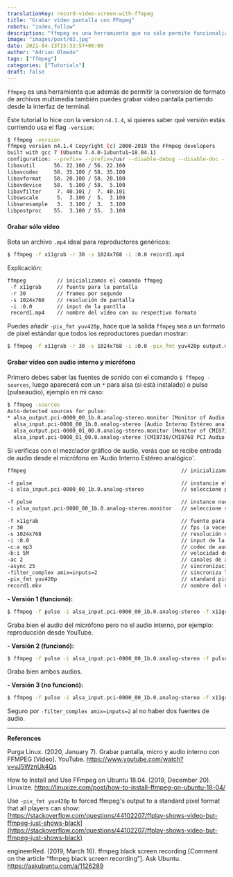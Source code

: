 ```yaml
---
translationKey: record-video-screen-with-ffmpeg
title: "Grabar vídeo pantalla con FFmpeg"
robots: "index,follow"
description: "ffmpeg es una herramienta que no sólo permite funcionaliades como conversion de formato de archivos multimedia sino que también grabar vídeo pantalla partiendo desde la interfaz de terminal."
image: "images/post/02.jpg"
date: 2021-04-13T15:33:57+06:00
author: "Adrian Olmedo"
tags: ["ffmpeg"]
categories: ["Tutorials"]
draft: false
---
```


`ffmpeg` es una herramienta que además de permitir la conversion de formato de archivos multimedia también puedes grabar vídeo pantalla partiendo desde la interfaz de terminal.

Este tutorial lo hice con la version `n4.1.4`, si quieres saber qué versión estás corriendo usa el flag `-version`:

```bash
$ ffmpeg -version
ffmpeg version n4.1.4 Copyright (c) 2000-2019 the FFmpeg developers
built with gcc 7 (Ubuntu 7.4.0-1ubuntu1~18.04.1)
configuration: --prefix= --prefix=/usr --disable-debug --disable-doc --disable-static --enable-avisynth --enable-cuda --enable-cuvid --enable-libdrm --enable-ffplay --enable-gnutls --enable-gpl --enable-libass --enable-libfdk-aac --enable-libfontconfig --enable-libfreetype --enable-libmp3lame --enable-libopencore_amrnb --enable-libopencore_amrwb --enable-libopus --enable-libpulse --enable-sdl2 --enable-libspeex --enable-libtheora --enable-libtwolame --enable-libv4l2 --enable-libvorbis --enable-libvpx --enable-libx264 --enable-libx265 --enable-libxcb --enable-libxvid --enable-nonfree --enable-nvenc --enable-omx --enable-openal --enable-opencl --enable-runtime-cpudetect --enable-shared --enable-vaapi --enable-vdpau --enable-version3 --enable-xlib
libavutil      56. 22.100 / 56. 22.100
libavcodec     58. 35.100 / 58. 35.100
libavformat    58. 20.100 / 58. 20.100
libavdevice    58.  5.100 / 58.  5.100
libavfilter     7. 40.101 /  7. 40.101
libswscale      5.  3.100 /  5.  3.100
libswresample   3.  3.100 /  3.  3.100
libpostproc    55.  3.100 / 55.  3.100
```

#### Grabar sólo vídeo

Bota un archivo `.mp4` ideal para reproductores genéricos:

```bash
$ ffmpeg -f x11grab -r 30 -s 1024x768 -i :0.0 record1.mp4
```

Explicación:

```bash
ffmpeg 	        // inicializamos el comando ffmpeg
 -f x11grab 	// fuente para la pantalla
 -r 30 			// frames por segundo
 -s 1024x768 	// resolución de pantalla
 -i :0.0 		// input de la pantlla
 record1.mp4	// nombre del vídeo con su respectivo formato
```

Puedes añadir `-pix_fmt yuv420p`, hace que la salida `ffmpeg` sea a un formato de pixel estándar que todos los reproductores puedan mostrar:

```bash
$ ffmpeg -f x11grab -r 30 -s 1024x768 -i :0.0 -pix_fmt yuv420p output.mp4
```

#### Grabar vídeo con audio interno y micrófono

Primero debes saber las fuentes de sonido con el comando `$ ffmpeg -sources`, luego aparecerá con un `*` para alsa (si está instalado) o pulse (pulseaudio), ejemplo en mi caso:

```bash
$ ffmpeg -sources
Auto-detected sources for pulse:
* alsa_output.pci-0000_00_1b.0.analog-stereo.monitor [Monitor of Audio Interno Estéreo analógico]
  alsa_input.pci-0000_00_1b.0.analog-stereo [Audio Interno Estéreo analógico]
  alsa_output.pci-0000_01_00.0.analog-stereo.monitor [Monitor of CMI8738/CMI8768 PCI Audio (CMI8738/C3DX PCI Audio Device) Estéreo analógico]
  alsa_input.pci-0000_01_00.0.analog-stereo [CMI8738/CMI8768 PCI Audio (CMI8738/C3DX PCI Audio Device) Estéreo analógico]
```

Si verificas con el mezclador gráfico de audio, verás que se recibe entrada de audio desde el micrófono en 'Audio Interno Estéreo analógico'.

```txt
ffmpeg 													// inicializamos el comando ffmpeg

-f pulse 												// instancie el backend de audio
-i alsa_input.pci-0000_00_1b.0.analog-stereo 			// seleccione primera fuente de audio

-f pulse 												// instance nuevamente el backend de audio
-i alsa_output.pci-0000_00_1b.0.analog-stereo.monitor 	// seleccione segunda fuente de audio

-f x11grab 												// fuente para la pantalla
-r 30 													// fps (a veces puede ser 60)
-s 1024x768 											// resolución de pantalla
-i :0.0 												// input de la pantlla
-c:a mp3												// codec de audio (no es necesario)
-b:i 5M 												// velocidad de grabacón (5mps)
-ac 2 													// canales de audio (2 para estéreo, anque ya viene así por defecto)
-async 25 												// sincronización de audios y video (a veces recomiendan 1 o 1000)
-filter_complex amix=inputs=2							// sincroniza las dos fuentes de audio
-pix_fmt yuv420p 										// standard pixel format that all players can show
record1.mkv 											// nombre del vídeo con su respectivo formato
```

**- Versión 1 (funcionó):**

```bash
$ ffmpeg -f pulse -i alsa_input.pci-0000_00_1b.0.analog-stereo -f x11grab -r 30 -s 1024x768 -i :0.0 -ac 2 -async 25 -filter_complex amix=inputs=1 record3.mp4
```

Graba bien el audio del micrófono pero no el audio interno, por ejemplo: reproducción desde YouTube.

**- Versión 2 (funcionó):**

```bash
$ ffmpeg -f pulse -i alsa_input.pci-0000_00_1b.0.analog-stereo -f pulse -i alsa_output.pci-0000_00_1b.0.analog-stereo.monitor -f x11grab -r 30 -s 1024x768 -i :0.0 -ac 2 -async 25 -filter_complex amix=inputs=2 record1.mp4
```

Graba bien ambos audios.

**- Versión 3 (no funcionó):**

```bash
$ ffmpeg -f pulse -i alsa_input.pci-0000_00_1b.0.analog-stereo -f x11grab -r 60 -s 1024x768 -i :0.0 -ac 2 -async 25 -filter_complex amix=inputs=2 record2.mp4
```

Seguro por `-filter_complex amix=inputs=2` al no haber dos fuentes de audio.

---

**References**

Purga Linux. (2020, January 7). Grabar pantalla, micro y audio interno con FFMPEG [Video]. YouTube. https://www.youtube.com/watch?v=vJ5WznUk4Qs

How to Install and Use FFmpeg on Ubuntu 18.04. (2019, December 20). Linuxize. https://linuxize.com/post/how-to-install-ffmpeg-on-ubuntu-18-04/

Use `-pix_fmt yuv420p` to forced ffmpeg's output to a standard pixel format that all players can show: [https://stackoverflow.com/questions/44102207/ffplay-shows-video-but-ffmpeg-just-shows-black](https://stackoverflow.com/questions/44102207/ffplay-shows-video-but-ffmpeg-just-shows-black)

engineerRed. (2019, March 16). ffmpeg black screen recording [Comment on the article “ffmpeg black screen recording”]. Ask Ubuntu. https://askubuntu.com/a/1126289